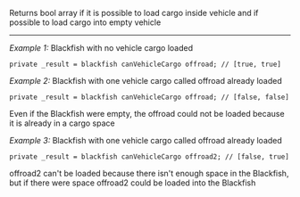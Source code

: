 Returns bool array if it is possible to load cargo inside vehicle and if possible to load cargo into empty vehicle


---
*Example 1:*
Blackfish with no vehicle cargo loaded

```sqf
private _result = blackfish canVehicleCargo offroad; // [true, true]
```

*Example 2:*
Blackfish with one vehicle cargo called offroad already loaded

```sqf
private _result = blackfish canVehicleCargo offroad; // [false, false]
```
Even if the Blackfish were empty, the offroad could not be loaded because it is already in a cargo space

*Example 3:*
Blackfish with one vehicle cargo called offroad already loaded

```sqf
private _result = blackfish canVehicleCargo offroad2; // [false, true]
```
offroad2 can't be loaded because there isn't enough space in the Blackfish, but if there were space offroad2 could be loaded into the Blackfish